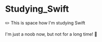 
# Studying_Swift

✏️ This is space how I'm studying Swift

I'm just a noob now, but not for a long time! 🤩
